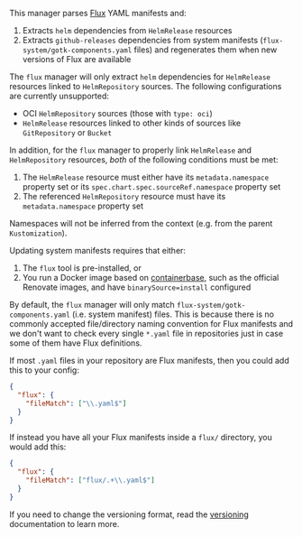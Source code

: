 This manager parses [Flux](https://fluxcd.io/) YAML manifests and:

1. Extracts `helm` dependencies from `HelmRelease` resources
2. Extracts `github-releases` dependencies from system manifests (`flux-system/gotk-components.yaml` files) and regenerates them when new versions of Flux are available

The `flux` manager will only extract `helm` dependencies for `HelmRelease` resources linked to `HelmRepository` sources.
The following configurations are currently unsupported:

- OCI `HelmRepository` sources (those with `type: oci`)
- `HelmRelease` resources linked to other kinds of sources like `GitRepository` or `Bucket`

In addition, for the `flux` manager to properly link `HelmRelease` and `HelmRepository` resources, _both_ of the following conditions must be met:

1. The `HelmRelease` resource must either have its `metadata.namespace` property set or its `spec.chart.spec.sourceRef.namespace` property set
2. The referenced `HelmRepository` resource must have its `metadata.namespace` property set

Namespaces will not be inferred from the context (e.g. from the parent `Kustomization`).

Updating system manifests requires that either:

1. The `flux` tool is pre-installed, or
2. You run a Docker image based on [containerbase](https://github.com/containerbase), such as the official Renovate images, and have `binarySource=install` configured

By default, the `flux` manager will only match `flux-system/gotk-components.yaml` (i.e. system manifest) files.
This is because there is no commonly accepted file/directory naming convention for Flux manifests and we don't want to check every single `*.yaml` file in repositories just in case some of them have Flux definitions.

If most `.yaml` files in your repository are Flux manifests, then you could add this to your config:

```json
{
  "flux": {
    "fileMatch": ["\\.yaml$"]
  }
}
```

If instead you have all your Flux manifests inside a `flux/` directory, you would add this:

```json
{
  "flux": {
    "fileMatch": ["flux/.+\\.yaml$"]
  }
}
```

If you need to change the versioning format, read the [versioning](https://docs.renovatebot.com/modules/versioning/) documentation to learn more.

